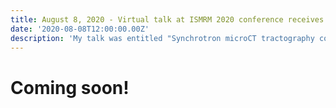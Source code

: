 ```yaml
---
title: August 8, 2020 - Virtual talk at ISMRM 2020 conference receives Magna Cum Laude merit award
date: '2020-08-08T12:00:00.00Z'
description: 'My talk was entitled "Synchrotron microCT tractography connectomics: comparison with diffusion MRI and neural tracer injections".'
---
```


# Coming soon!
